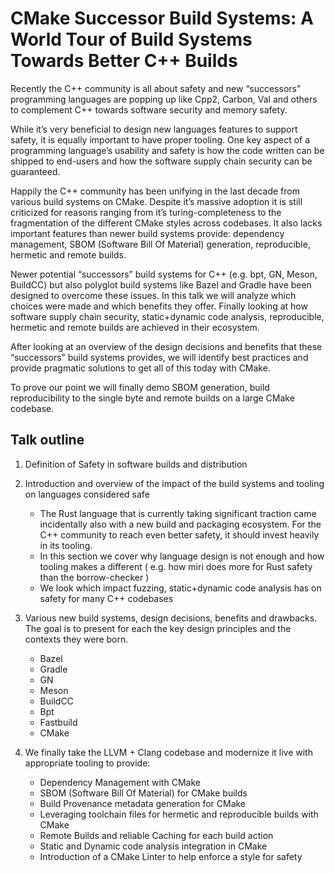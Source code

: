 # CMake Successor Build Systems: A World Tour of Build Systems Towards Better C++ Builds

Recently the C++ community is all about safety and new “successors” programming languages are popping up like Cpp2, Carbon, Val and others to complement C++ towards software security and memory safety.

While it’s very beneficial to design new languages features to support safety, it is equally important to have proper tooling. One key aspect of a programming language’s usability and safety is how the code written can be shipped to end-users and how the software supply chain security can be guaranteed. 

Happily the C++ community has been unifying in the last decade from various build systems on CMake. Despite it’s massive adoption it is still criticized for reasons ranging from it’s turing-completeness to the fragmentation of the different CMake styles across codebases. It also lacks important features than newer build systems provide: dependency management, SBOM (Software Bill Of Material) generation, reproducible, hermetic and remote builds.

Newer potential “successors” build systems for C++ (e.g. bpt, GN, Meson, BuildCC) but also polyglot build systems like Bazel and Gradle have been designed to overcome these issues. In this talk we will analyze which choices were made and which benefits they offer. Finally looking at how software supply chain security, static+dynamic code analysis, reproducible, hermetic and remote builds are achieved in their ecosystem.

After looking at an overview of the design decisions and benefits that these “successors” build systems provides, we will identify best practices and provide pragmatic solutions to get all of this today with CMake. 

To prove our point we will finally demo SBOM generation, build reproducibility to the single byte and remote builds on a large CMake codebase.

## Talk outline
1. Definition of Safety in software builds and distribution
2. Introduction and overview of the impact of the build systems and tooling on languages considered safe 
	* The Rust language that is currently taking significant traction came incidentally also with a new build and packaging ecosystem. For the C++ community to reach even better safety, it should invest heavily in its tooling.
	* In this section we cover why language design is not enough and how tooling makes a different ( e.g. how miri does more for Rust safety than the borrow-checker ) 
	* We look which impact fuzzing, static+dynamic code analysis has on safety for many C++ codebases

3. Various new build systems, design decisions, benefits and drawbacks.
The goal is to present for each the key design principles and the contexts they were born.
	* Bazel
	* Gradle
	* GN
	* Meson
	* BuildCC
	* Bpt
	* Fastbuild
	* CMake

4.	We finally take the LLVM + Clang codebase and modernize it live with appropriate tooling to provide:
	* Dependency Management with CMake
	* SBOM (Software Bill Of Material) for CMake builds
	* Build Provenance metadata generation for CMake 
	* Leveraging toolchain files for hermetic and reproducible builds with CMake 
	* Remote Builds and reliable Caching for each build action
	* Static and Dynamic code analysis integration in CMake
	* Introduction of a CMake Linter to help enforce a style for safety


